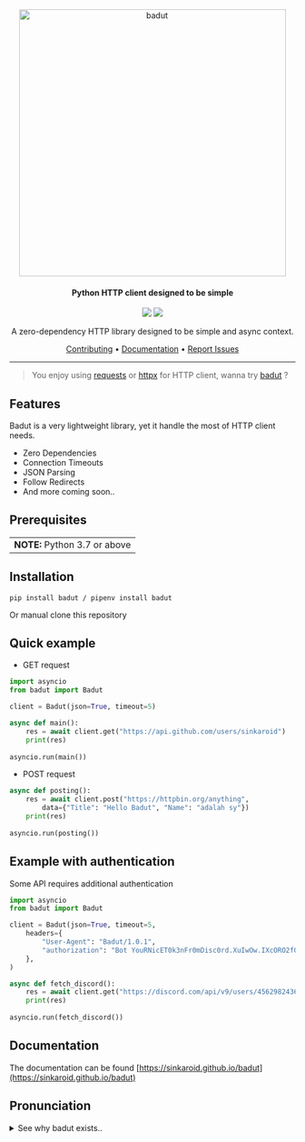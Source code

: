 <div align="center">
<a href="https://sinkaroid.github.io/badut"><img width="470" src="https://cdn.discordapp.com/attachments/952117487166705747/965183519728996392/badot.png" alt="badut"></a>

<h4 align="center">Python HTTP client designed to be simple</h4>

<p align="center">
	<a href="https://github.com/sinkaroid/badut/actions/workflows/build.yml"><img src="https://github.com/sinkaroid/badut/workflows/Build%20and%20docs/badge.svg"></a>
	<a href="https://codeclimate.com/github/sinkaroid/badut/maintainability"><img src="https://api.codeclimate.com/v1/badges/7857ca410413961c42f6/maintainability" /></a>
</p>

A zero-dependency HTTP library designed to be simple and async context.

<a href="https://github.com/sinkaroid/badut/blob/master/CONTRIBUTING.md">Contributing</a> •
<a href="https://sinkaroid.github.io/badut">Documentation</a> •
<a href="https://github.com/sinkaroid/badut/issues/new/choose">Report Issues</a>
</div>

---

> You enjoy using [requests](https://requests.readthedocs.io/en/master/) or [httpx](https://github.com/encode/httpx) for HTTP client, wanna try [badut](https://sinkaroid.github.io/badut/) ?
## Features
Badut is a very lightweight library, yet it handle the most of HTTP client needs.
- Zero Dependencies
- Connection Timeouts
- JSON Parsing
- Follow Redirects
- And more coming soon..

## Prerequisites
<table>
	<td><b>NOTE:</b> Python 3.7 or above</td>
</table>

## Installation
`pip install badut / pipenv install badut`

Or manual clone this repository

## Quick example
- GET request
```py
import asyncio
from badut import Badut

client = Badut(json=True, timeout=5)

async def main():
    res = await client.get("https://api.github.com/users/sinkaroid")
    print(res)
    
asyncio.run(main())
```

- POST request
```py
async def posting():
    res = await client.post("https://httpbin.org/anything",
        data={"Title": "Hello Badut", "Name": "adalah sy"})
    print(res)
    
asyncio.run(posting())
```

## Example with authentication
Some API requires additional authentication
```py
import asyncio
from badut import Badut

client = Badut(json=True, timeout=5,
    headers={
        "User-Agent": "Badut/1.0.1",
        "authorization": "Bot YouRNicET0k3nFr0mDisc0rd.XuIwOw.IXcORO2fO5XXSmugSombong",
    },
)

async def fetch_discord():
    res = await client.get("https://discord.com/api/v9/users/456298243618504707")
    print(res)
    
asyncio.run(fetch_discord())
```

## Documentation

The documentation can be found [https://sinkaroid.github.io/badut](https://sinkaroid.github.io/badut)

## Pronunciation 
<details>
<summary>See why badut exists..</summary>

> [`id_ID`](https://www.localeplanet.com/java/id-ID/index.html) • **/ba·dut/** — pelawak (dalam pertunjukan dan sebagainya);  
You created an Python HTTP module, meanwhile [requests](https://requests.readthedocs.io/en/master/) and [httpx](https://github.com/encode/httpx) is exist and those libs is more powerful  

> <img width="470" src="https://cdn.discordapp.com/attachments/952117487166705747/965142744542642186/membadut.png" alt="badut">
</details>